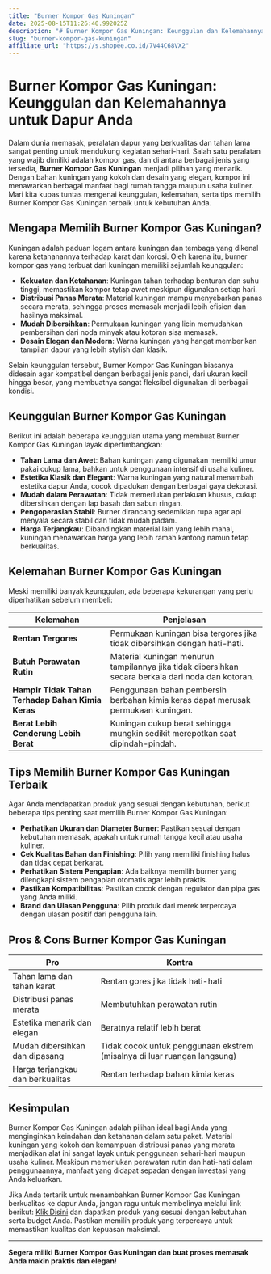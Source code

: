 ```yaml
---
title: "Burner Kompor Gas Kuningan"
date: 2025-08-15T11:26:40.992025Z
description: "# Burner Kompor Gas Kuningan: Keunggulan dan Kelemahannya untuk Dapur Anda..."
slug: "burner-kompor-gas-kuningan"
affiliate_url: "https://s.shopee.co.id/7V44C68VX2"
---
```

# Burner Kompor Gas Kuningan: Keunggulan dan Kelemahannya untuk Dapur Anda

Dalam dunia memasak, peralatan dapur yang berkualitas dan tahan lama sangat penting untuk mendukung kegiatan sehari-hari. Salah satu peralatan yang wajib dimiliki adalah kompor gas, dan di antara berbagai jenis yang tersedia, **Burner Kompor Gas Kuningan** menjadi pilihan yang menarik. Dengan bahan kuningan yang kokoh dan desain yang elegan, kompor ini menawarkan berbagai manfaat bagi rumah tangga maupun usaha kuliner. Mari kita kupas tuntas mengenai keunggulan, kelemahan, serta tips memilih Burner Kompor Gas Kuningan terbaik untuk kebutuhan Anda.

## Mengapa Memilih Burner Kompor Gas Kuningan?

Kuningan adalah paduan logam antara kuningan dan tembaga yang dikenal karena ketahanannya terhadap karat dan korosi. Oleh karena itu, burner kompor gas yang terbuat dari kuningan memiliki sejumlah keunggulan:

- **Kekuatan dan Ketahanan**: Kuningan tahan terhadap benturan dan suhu tinggi, memastikan kompor tetap awet meskipun digunakan setiap hari.
- **Distribusi Panas Merata**: Material kuningan mampu menyebarkan panas secara merata, sehingga proses memasak menjadi lebih efisien dan hasilnya maksimal.
- **Mudah Dibersihkan**: Permukaan kuningan yang licin memudahkan pembersihan dari noda minyak atau kotoran sisa memasak.
- **Desain Elegan dan Modern**: Warna kuningan yang hangat memberikan tampilan dapur yang lebih stylish dan klasik.

Selain keunggulan tersebut, Burner Kompor Gas Kuningan biasanya didesain agar kompatibel dengan berbagai jenis panci, dari ukuran kecil hingga besar, yang membuatnya sangat fleksibel digunakan di berbagai kondisi.

## Keunggulan Burner Kompor Gas Kuningan

Berikut ini adalah beberapa keunggulan utama yang membuat Burner Kompor Gas Kuningan layak dipertimbangkan:

- **Tahan Lama dan Awet**: Bahan kuningan yang digunakan memiliki umur pakai cukup lama, bahkan untuk penggunaan intensif di usaha kuliner.
- **Estetika Klasik dan Elegant**: Warna kuningan yang natural menambah estetika dapur Anda, cocok dipadukan dengan berbagai gaya dekorasi.
- **Mudah dalam Perawatan**: Tidak memerlukan perlakuan khusus, cukup dibersihkan dengan lap basah dan sabun ringan.
- **Pengoperasian Stabil**: Burner dirancang sedemikian rupa agar api menyala secara stabil dan tidak mudah padam.
- **Harga Terjangkau**: Dibandingkan material lain yang lebih mahal, kuningan menawarkan harga yang lebih ramah kantong namun tetap berkualitas.

## Kelemahan Burner Kompor Gas Kuningan

Meski memiliki banyak keunggulan, ada beberapa kekurangan yang perlu diperhatikan sebelum membeli:

| Kelemahan | Penjelasan |
|------------|--------------|
| **Rentan Tergores** | Permukaan kuningan bisa tergores jika tidak dibersihkan dengan hati-hati. |
| **Butuh Perawatan Rutin** | Material kuningan menurun tampilannya jika tidak dibersihkan secara berkala dari noda dan kotoran. |
| **Hampir Tidak Tahan Terhadap Bahan Kimia Keras** | Penggunaan bahan pembersih berbahan kimia keras dapat merusak permukaan kuningan. |
| **Berat Lebih Cenderung Lebih Berat** | Kuningan cukup berat sehingga mungkin sedikit merepotkan saat dipindah-pindah. |

## Tips Memilih Burner Kompor Gas Kuningan Terbaik

Agar Anda mendapatkan produk yang sesuai dengan kebutuhan, berikut beberapa tips penting saat memilih Burner Kompor Gas Kuningan:

- **Perhatikan Ukuran dan Diameter Burner**: Pastikan sesuai dengan kebutuhan memasak, apakah untuk rumah tangga kecil atau usaha kuliner.
- **Cek Kualitas Bahan dan Finishing**: Pilih yang memiliki finishing halus dan tidak cepat berkarat.
- **Perhatikan Sistem Pengapian**: Ada baiknya memilih burner yang dilengkapi sistem pengapian otomatis agar lebih praktis.
- **Pastikan Kompatibilitas**: Pastikan cocok dengan regulator dan pipa gas yang Anda miliki.
- **Brand dan Ulasan Pengguna**: Pilih produk dari merek terpercaya dengan ulasan positif dari pengguna lain.

## Pros & Cons Burner Kompor Gas Kuningan

| Pro | Kontra |
|------------------------------|--------------------------------|
| Tahan lama dan tahan karat | Rentan gores jika tidak hati-hati |
| Distribusi panas merata | Membutuhkan perawatan rutin |
| Estetika menarik dan elegan | Beratnya relatif lebih berat |
| Mudah dibersihkan dan dipasang | Tidak cocok untuk penggunaan ekstrem (misalnya di luar ruangan langsung) |
| Harga terjangkau dan berkualitas | Rentan terhadap bahan kimia keras |

## Kesimpulan

Burner Kompor Gas Kuningan adalah pilihan ideal bagi Anda yang menginginkan keindahan dan ketahanan dalam satu paket. Material kuningan yang kokoh dan kemampuan distribusi panas yang merata menjadikan alat ini sangat layak untuk penggunaan sehari-hari maupun usaha kuliner. Meskipun memerlukan perawatan rutin dan hati-hati dalam penggunaannya, manfaat yang didapat sepadan dengan investasi yang Anda keluarkan.

Jika Anda tertarik untuk menambahkan Burner Kompor Gas Kuningan berkualitas ke dapur Anda, jangan ragu untuk membelinya melalui link berikut: [Klik Disini](https://s.shopee.co.id/7V44C68VX2) dan dapatkan produk yang sesuai dengan kebutuhan serta budget Anda. Pastikan memilih produk yang terpercaya untuk memastikan kualitas dan kepuasan maksimal.

---

**Segera miliki Burner Kompor Gas Kuningan dan buat proses memasak Anda makin praktis dan elegan!**
